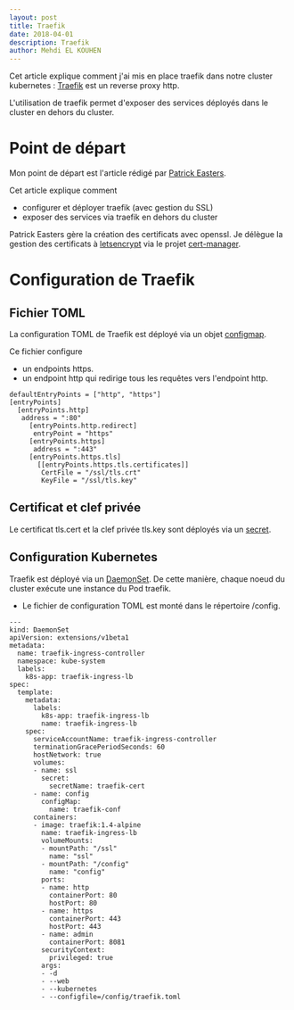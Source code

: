 ```yaml
---
layout: post
title: Traefik
date: 2018-04-01
description: Traefik
author: Mehdi EL KOUHEN
---
```


Cet article explique comment j'ai mis en place traefik dans notre cluster kubernetes : [Traefik](https://traefik.io/) est un reverse proxy http.

L'utilisation de traefik permet d'exposer des services déployés dans le cluster en dehors du cluster.

# Point de départ

Mon point de départ est l'article rédigé par [Patrick Easters](https://medium.com/@patrickeasters/using-traefik-with-tls-on-kubernetes-cb67fb43a948).

Cet article explique comment 

* configurer et déployer traefik (avec gestion du SSL)
* exposer des services via traefik en dehors du cluster 

Patrick Easters gère la création des certificats avec openssl. Je délègue la gestion des certificats à [letsencrypt](https://letsencrypt.org/) via le projet [cert-manager](https://github.com/jetstack/cert-manager). 

# Configuration de Traefik 

## Fichier TOML

La configuration TOML de Traefik est déployé via un objet [configmap](https://kubernetes-v1-4.github.io/docs/user-guide/configmap).

Ce fichier configure

* un endpoints https.
* un endpoint http qui redirige tous les requêtes vers l'endpoint http.

```
defaultEntryPoints = ["http", "https"]
[entryPoints]
  [entryPoints.http]
   address = ":80"
     [entryPoints.http.redirect]
      entryPoint = "https"
     [entryPoints.https]
      address = ":443"
     [entryPoints.https.tls]
       [[entryPoints.https.tls.certificates]]
        CertFile = "/ssl/tls.crt"
        KeyFile = "/ssl/tls.key"
```      
## Certificat et clef privée

Le certificat tls.cert et la clef privée tls.key sont déployés via un [secret](https://kubernetes.io/docs/concepts/configuration/secret/).

## Configuration Kubernetes

Traefik est déployé via un [DaemonSet](https://kubernetes.io/docs/concepts/workloads/controllers/daemonset/#what-is-a-daemonset). De cette manière, chaque noeud du cluster exécute une instance du Pod traefik.

* Le fichier de configuration TOML est monté dans le répertoire /config.

```
---
kind: DaemonSet
apiVersion: extensions/v1beta1
metadata:
  name: traefik-ingress-controller
  namespace: kube-system
  labels:
    k8s-app: traefik-ingress-lb
spec:
  template:
    metadata:
      labels:
        k8s-app: traefik-ingress-lb
        name: traefik-ingress-lb
    spec:
      serviceAccountName: traefik-ingress-controller
      terminationGracePeriodSeconds: 60
      hostNetwork: true
      volumes:
      - name: ssl
        secret:
          secretName: traefik-cert
      - name: config
        configMap:
          name: traefik-conf
      containers:
      - image: traefik:1.4-alpine
        name: traefik-ingress-lb
        volumeMounts:
        - mountPath: "/ssl"
          name: "ssl"
        - mountPath: "/config"
          name: "config"
        ports:
        - name: http
          containerPort: 80
          hostPort: 80
        - name: https
          containerPort: 443
          hostPort: 443
        - name: admin
          containerPort: 8081
        securityContext:
          privileged: true
        args:
        - -d
        - --web
        - --kubernetes
        - --configfile=/config/traefik.toml
```
